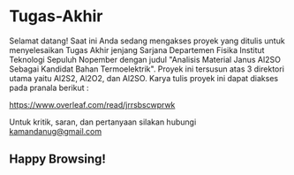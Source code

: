 # Tugas-Akhir

Selamat datang! Saat ini Anda sedang mengakses proyek yang ditulis untuk menyelesaikan Tugas Akhir jenjang Sarjana Departemen Fisika Institut Teknologi Sepuluh Nopember dengan judul "Analisis Material Janus Al2SO Sebagai Kandidat Bahan Termoelektrik". Proyek ini tersusun atas 3 direktori utama yaitu Al2S2, Al2O2, dan Al2SO. Karya tulis proyek ini dapat diakses pada pranala berikut : 

https://www.overleaf.com/read/jrrsbscwprwk

Untuk kritik, saran, dan pertanyaan silakan hubungi kamandanug@gmail.com

## Happy Browsing!
